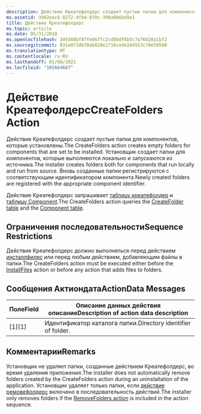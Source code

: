 ```yaml
---
description: Действие Креатефолдерс создает пустые папки для компонентов, которые установлены.
ms.assetid: 3982eac8-8272-4fb4-870c-390a0b6bd9a1
title: Действие Креатефолдерс
ms.topic: article
ms.date: 05/31/2018
ms.openlocfilehash: 349388bf07fe867fc2cd88df6b5c7a76d28a1bf2
ms.sourcegitcommit: 831e8f3db78ab820e1710cede244553c70e50500
ms.translationtype: MT
ms.contentlocale: ru-RU
ms.lasthandoff: 01/08/2021
ms.locfileid: "105664667"
---
```

# <a name="createfolders-action"></a><span data-ttu-id="ea2e5-103">Действие Креатефолдерс</span><span class="sxs-lookup"><span data-stu-id="ea2e5-103">CreateFolders Action</span></span>

<span data-ttu-id="ea2e5-104">Действие Креатефолдерс создает пустые папки для компонентов, которые установлены.</span><span class="sxs-lookup"><span data-stu-id="ea2e5-104">The CreateFolders action creates empty folders for components that are set to be installed.</span></span> <span data-ttu-id="ea2e5-105">Установщик создает папки для компонентов, которые выполняются локально и запускаются из источника.</span><span class="sxs-lookup"><span data-stu-id="ea2e5-105">The installer creates folders both for components that run locally and run from source.</span></span> <span data-ttu-id="ea2e5-106">Вновь созданные папки регистрируются с соответствующим идентификатором компонента.</span><span class="sxs-lookup"><span data-stu-id="ea2e5-106">Newly created folders are registered with the appropriate component identifier.</span></span>

<span data-ttu-id="ea2e5-107">Действие Креатефолдерс запрашивает [таблицу креатефолдер](createfolder-table.md) и [таблицу Component](component-table.md).</span><span class="sxs-lookup"><span data-stu-id="ea2e5-107">The CreateFolders action queries the [CreateFolder table](createfolder-table.md) and the [Component table](component-table.md).</span></span>

## <a name="sequence-restrictions"></a><span data-ttu-id="ea2e5-108">Ограничения последовательности</span><span class="sxs-lookup"><span data-stu-id="ea2e5-108">Sequence Restrictions</span></span>

<span data-ttu-id="ea2e5-109">Действие Креатефолдерс должно выполняться перед действием [инсталлфилес](installfiles-action.md) или перед любым действием, добавляющим файлы в папки.</span><span class="sxs-lookup"><span data-stu-id="ea2e5-109">The CreateFolders action must be executed either before the [InstallFiles](installfiles-action.md) action or before any action that adds files to folders.</span></span>

## <a name="actiondata-messages"></a><span data-ttu-id="ea2e5-110">Сообщения Актиондата</span><span class="sxs-lookup"><span data-stu-id="ea2e5-110">ActionData Messages</span></span>



| <span data-ttu-id="ea2e5-111">Поле</span><span class="sxs-lookup"><span data-stu-id="ea2e5-111">Field</span></span> | <span data-ttu-id="ea2e5-112">Описание данных действия описание</span><span class="sxs-lookup"><span data-stu-id="ea2e5-112">Description of action data description</span></span> |
|-------|----------------------------------------|
| <span data-ttu-id="ea2e5-113">\[1\]</span><span class="sxs-lookup"><span data-stu-id="ea2e5-113">\[1\]</span></span> | <span data-ttu-id="ea2e5-114">Идентификатор каталога папки.</span><span class="sxs-lookup"><span data-stu-id="ea2e5-114">Directory identifier of folder.</span></span>        |



 

## <a name="remarks"></a><span data-ttu-id="ea2e5-115">Комментарии</span><span class="sxs-lookup"><span data-stu-id="ea2e5-115">Remarks</span></span>

<span data-ttu-id="ea2e5-116">Установщик не удаляет папки, созданные действием Креатефолдерс, во время удаления приложения.</span><span class="sxs-lookup"><span data-stu-id="ea2e5-116">The installer does not automatically remove folders created by the CreateFolders action during an uninstallation of the application.</span></span> <span data-ttu-id="ea2e5-117">Установщик удаляет только папки, если [действие ремовефолдерс](removefolders-action.md) включено в последовательность действий.</span><span class="sxs-lookup"><span data-stu-id="ea2e5-117">The installer only removes folders if the [RemoveFolders action](removefolders-action.md) is included in the action sequence.</span></span>

 

 



